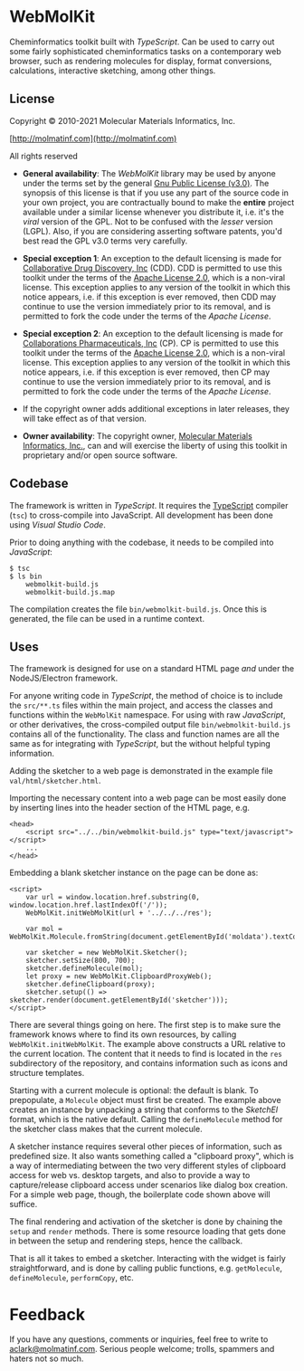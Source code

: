 # WebMolKit

Cheminformatics toolkit built with _TypeScript_. Can be used to carry out some fairly sophisticated cheminformatics tasks on a contemporary web browser, such as rendering molecules for display, format conversions, calculations, interactive sketching, among other things.

## License

Copyright &copy; 2010-2021 Molecular Materials Informatics, Inc.

[http://molmatinf.com](http://molmatinf.com)

All rights reserved

* **General availability**: The _WebMolKit_ library may be used by anyone under the terms set by the general [Gnu Public License (v3.0)](https://www.gnu.org/licenses/gpl-3.0.en.html). The synopsis of this license is that if you use any part of the source code in your own project, you are contractually bound to make the **entire** project available under a similar license whenever you distribute it, i.e. it's the _viral_ version of the GPL. Not to be confused with the _lesser_ version (LGPL). Also, if you are considering asserting software patents, you'd best read the GPL v3.0 terms very carefully.

* **Special exception 1**: An exception to the default licensing is made for [Collaborative Drug Discovery, Inc](http://collaborativedrug.com) (CDD). CDD is permitted to use this toolkit under the terms of the [Apache License 2.0](http://www.apache.org/licenses/LICENSE-2.0), which is a non-viral license. This exception applies to any version of the toolkit in which this notice appears, i.e. if this exception is ever removed, then CDD may continue to use the version immediately prior to its removal, and is permitted to fork the code under the terms of the _Apache License_.

* **Special exception 2**: An exception to the default licensing is made for [Collaborations Pharmaceuticals, Inc](http://www.collaborationspharma.com) (CP). CP is permitted to use this toolkit under the terms of the [Apache License 2.0](http://www.apache.org/licenses/LICENSE-2.0), which is a non-viral license. This exception applies to any version of the toolkit in which this notice appears, i.e. if this exception is ever removed, then CP may continue to use the version immediately prior to its removal, and is permitted to fork the code under the terms of the _Apache License_.

* If the copyright owner adds additional exceptions in later releases, they will take effect as of that version.

* **Owner availability**: The copyright owner, [Molecular Materials Informatics, Inc.](http://molmatinf.com), can and will exercise the liberty of using this toolkit in proprietary and/or open source software.

## Codebase

The framework is written in _TypeScript_. It requires the [TypeScript](https://www.typescriptlang.org/) compiler (`tsc`) to cross-compile into JavaScript. All development has been done using _Visual Studio Code_.

Prior to doing anything with the codebase, it needs to be compiled into _JavaScript_:

```
$ tsc
$ ls bin
	webmolkit-build.js
	webmolkit-build.js.map
```

The compilation creates the file `bin/webmolkit-build.js`. Once this is generated, the file can be used in a runtime context.

## Uses

The framework is designed for use on a standard HTML page _and_ under the NodeJS/Electron framework.

For anyone writing code in _TypeScript_, the method of choice is to include the `src/**.ts` files within the main project, and access the classes and functions within the `WebMolKit` namespace. For using with raw _JavaScript_, or other derivatives, the cross-compiled output file `bin/webmolkit-build.js` contains all of the functionality. The class and function names are all the same as for integrating with _TypeScript_, but the without helpful typing information.

Adding the sketcher to a web page is demonstrated in the example file `val/html/sketcher.html`.

Importing the necessary content into a web page can be most easily done by inserting lines into the header section of the HTML page, e.g.

```
<head>
	<script src="../../bin/webmolkit-build.js" type="text/javascript"></script>
	...
</head>
```

Embedding a blank sketcher instance on the page can be done as:

```
<script>
	var url = window.location.href.substring(0, window.location.href.lastIndexOf('/'));
	WebMolKit.initWebMolKit(url + '../../../res');

	var mol = WebMolKit.Molecule.fromString(document.getElementById('moldata').textContent);

	var sketcher = new WebMolKit.Sketcher();
	sketcher.setSize(800, 700);
	sketcher.defineMolecule(mol);
	let proxy = new WebMolKit.ClipboardProxyWeb();
	sketcher.defineClipboard(proxy);
	sketcher.setup(() => sketcher.render(document.getElementById('sketcher')));
</script>
```

There are several things going on here. The first step is to make sure the framework knows where to find its own resources, by calling `WebMolKit.initWebMolKit`. The example above constructs a URL relative to the current location. The content that it needs to find is located in the `res` subdirectory of the repository, and contains information such as icons and structure templates.

Starting with a current molecule is optional: the default is blank. To prepopulate, a `Molecule` object must first be created. The example above creates an instance by unpacking a string that conforms to the _SketchEl_ format, which is the native default. Calling the `defineMolecule` method for the sketcher class makes that the current molecule.

A sketcher instance requires several other pieces of information, such as predefined size. It also wants something called a "clipboard proxy", which is a way of intermediating between the two very different styles of clipboard access for web vs. desktop targets, and also to provide a way to capture/release clipboard access under scenarios like dialog box creation. For a simple web page, though, the boilerplate code shown above will suffice.

The final rendering and activation of the sketcher is done by chaining the `setup` and `render` methods. There is some resource loading that gets done in between the setup and rendering steps, hence the callback.

That is all it takes to embed a sketcher. Interacting with the widget is fairly straightforward, and is done by calling public functions, e.g. `getMolecule`, `defineMolecule`, `performCopy`, etc.

# Feedback

If you have any questions, comments or inquiries, feel free to write to [aclark@molmatinf.com](mailto:aclark@molmatinf.com). Serious people welcome; trolls, spammers and haters not so much.